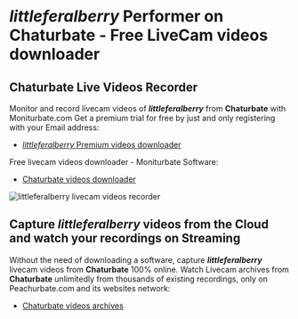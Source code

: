 # _littleferalberry_ Performer on Chaturbate - Free LiveCam videos downloader

## Chaturbate Live Videos Recorder

Monitor and record livecam videos of **_littleferalberry_** from **Chaturbate** with Moniturbate.com
Get a premium trial for free by just and only registering with your Email address:
* [_littleferalberry_ Premium videos downloader](https://moniturbate.com/request-demo-licence-key.html)

Free livecam videos downloader - Moniturbate Software:
* [Chaturbate videos downloader](https://moniturbate.com/moniturbate-download-software.html)

![_littleferalberry_ livecam videos recorder](https://peachurnet.com/templates/moniturbate-software.png)


## Capture _littleferalberry_ videos from the Cloud and watch your recordings on Streaming

Without the need of downloading a software, capture **_littleferalberry_** livecam videos from **Chaturbate** 100% online.
Watch Livecam archives from **Chaturbate** unlimitedly from thousands of existing recordings, only on Peachurbate.com and its websites network:
* [Chaturbate videos archives](https://peachurnet.com/)